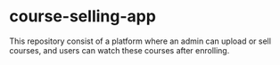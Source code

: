 # course-selling-app
This repository  consist of a platform where an admin can upload or sell courses, and users can watch these courses after enrolling.
